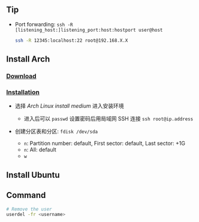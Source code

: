 ## Tip

- Port forwarding: `ssh -R [listening_host:]listening_port:host:hostport user@host`

  ```sh
  ssh -R 12345:localhost:22 root@192.168.X.X
  ```

## Install Arch

### [Download](https://archlinux.org/download/)

### [Installation](https://wiki.archlinux.org/title/Installation_guide)

- 选择 _Arch Linux install medium_ 进入安装环境

  - 进入后可以 `passwd` 设置密码后用局域网 SSH 连接 `ssh root@ip.address`

- 创建分区表和分区: `fdisk /dev/sda`

  - `n`: Partition number: default, First sector: default, Last sector: +1G
  - `n`: All: default
  - `w`

## Install Ubuntu

## Command

```sh
# Remove the user
userdel -fr <username>
```
